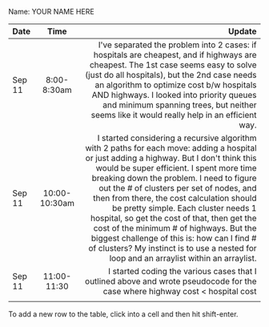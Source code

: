 Name: YOUR NAME HERE

| Date   |     Time      |                                                                                                                                                                                                                                                                                                                                                                                                                                                                                                                                                                                                  Update |
|:-------|:-------------:|--------------------------------------------------------------------------------------------------------------------------------------------------------------------------------------------------------------------------------------------------------------------------------------------------------------------------------------------------------------------------------------------------------------------------------------------------------------------------------------------------------------------------------------------------------------------------------------------------------:|
| Sep 11 |  8:00-8:30am  |                                                                                                                                                                                                                                 I've separated the problem into 2 cases: if hospitals are cheapest, and if highways are cheapest. The 1st case seems easy to solve (just do all hospitals), but the 2nd case needs an algorithm to optimize cost b/w hospitals AND highways. I looked into priority queues and minimum spanning trees, but neither seems like it would really help in an efficient way. |
| Sep 11 | 10:00-10:30am | I started considering a recursive algorithm with 2 paths for each move: adding a hospital or just adding a highway. But I don't think this would be super efficient. I spent more time breaking down the problem. I need to figure out the # of clusters per set of nodes, and then from there, the cost calculation should be pretty simple. Each cluster needs 1 hospital, so get the cost of that, then get the cost of the minimum # of highways. But the biggest challenge of this is: how can I find # of clusters? My instinct is to use a nested for loop and an arraylist within an arraylist. |
| Sep 11 |  11:00-11:30  |                                                                                                                                                                                                                                                                                                                                                                                                                                                                           I started coding the various cases that I outlined above and wrote pseudocode for the case where highway cost < hospital cost |
|        |               |                                                                                                                                                                                                                                                                                                                                                                                                                                                                                                                                                                                                         |


To add a new row to the table, click into a cell and then hit shift-enter.